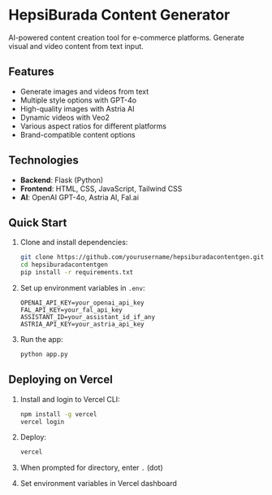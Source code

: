 # HepsiBurada Content Generator

AI-powered content creation tool for e-commerce platforms. Generate visual and video content from text input.

## Features

- Generate images and videos from text
- Multiple style options with GPT-4o
- High-quality images with Astria AI
- Dynamic videos with Veo2
- Various aspect ratios for different platforms
- Brand-compatible content options

## Technologies

- **Backend**: Flask (Python)
- **Frontend**: HTML, CSS, JavaScript, Tailwind CSS
- **AI**: OpenAI GPT-4o, Astria AI, Fal.ai

## Quick Start

1. Clone and install dependencies:
   ```bash
   git clone https://github.com/yourusername/hepsiburadacontentgen.git
   cd hepsiburadacontentgen
   pip install -r requirements.txt
   ```

2. Set up environment variables in `.env`:
   ```
   OPENAI_API_KEY=your_openai_api_key
   FAL_API_KEY=your_fal_api_key
   ASSISTANT_ID=your_assistant_id_if_any
   ASTRIA_API_KEY=your_astria_api_key
   ```

3. Run the app:
   ```bash
   python app.py
   ```

## Deploying on Vercel

1. Install and login to Vercel CLI:
   ```bash
   npm install -g vercel
   vercel login
   ```

2. Deploy:
   ```bash
   vercel
   ```

3. When prompted for directory, enter `.` (dot)

4. Set environment variables in Vercel dashboard
